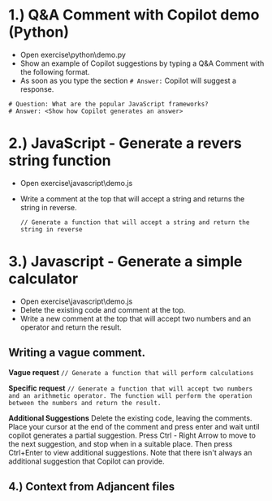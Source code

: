 # 1.) Q&A Comment with Copilot demo (Python)

- Open exercise\python\demo.py
- Show an example of Copilot suggestions by typing a Q&A Comment with the following format.
- As soon as you type the section `# Answer:` Copilot will suggest a response.

```
# Question: What are the popular JavaScript frameworks?
# Answer: <Show how Copilot generates an answer>
```

# 2.) JavaScript - Generate a revers string function

- Open exercise\javascript\demo.js
- Write a comment at the top that will accept a string and returns the string in reverse.

  `// Generate a function that will accept a string and return the string in reverse`

# 3.) Javascript - Generate a simple calculator

- Open exercise\javascript\demo.js
- Delete the existing code and comment at the top.
- Write a new comment at the top that will accept two numbers and an operator and return the result.

## Writing a vague comment.

**Vague request**
`// Generate a function that will perform calculations`

**Specific request**
`// Generate a function that will accept two numbers and an arithmetic operator. The function will perform the operation between the numbers and return the result.`

**Additional Suggestions**
Delete the existing code, leaving the comments. Place your cursor at the end of the comment and press enter and wait until copilot generates a partial suggestion. Press Ctrl - Right Arrow to move to the next suggestion, and stop when in a suitable place. Then press Ctrl+Enter to view additional suggestions. Note that there isn't always an additional suggestion that Copilot can provide.

## 4.) Context from Adjancent files
